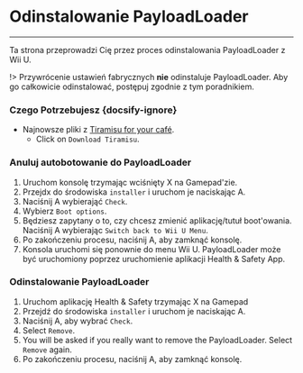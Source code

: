 # Odinstalowanie PayloadLoader
---
Ta strona przeprowadzi Cię przez proces odinstalowania PayloadLoader z Wii U.

!> Przywrócenie ustawień fabrycznych **nie** odinstaluje PayloadLoader. Aby go całkowicie odinstalować, postępuj zgodnie z tym poradnikiem.

### Czego Potrzebujesz {docsify-ignore}

- Najnowsze pliki z [Tiramisu for your café](https://tiramisu.foryour.cafe).
    - Click on `Download Tiramisu`.

### Anuluj autobotowanie do PayloadLoader

1. Uruchom konsolę trzymając wciśnięty X na Gamepad'zie.
1. Przejdx do środowiska `installer` i uruchom je naciskając A.
1. Naciśnij A wybierająć `Check`.
1. Wybierz `Boot options`.
1. Będziesz zapytany o to, czy chcesz zmienić aplikację/tutuł boot'owania. Naciśnij A wybierając `Switch back to Wii U Menu`.
1. Po zakończeniu procesu, naciśnij A, aby zamknąć konsolę.
1. Konsola uruchomi się ponownie do menu Wii U. PayloadLoader może być uruchomiony poprzez uruchomienie aplikacji Health & Safety App.

### Odinstalowanie PayloadLoader

1. Uruchom aplikację Health & Safety trzymając X na Gamepad
1. Przejdź do środowiska `installer` i uruchom je naciskając A.
1. Naciśnij A, aby wybrać `Check`.
1. Select `Remove`.
1. You will be asked if you really want to remove the PayloadLoader. Select `Remove` again.
1. Po zakończeniu procesu, naciśnij A, aby zamknąć konsolę.
